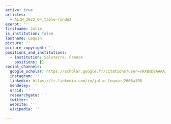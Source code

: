 ```yaml
---
active: true
articles:
  - ALIM_2022_04_table-ronde2
exerpt: ''
firstname: Julie
is_institution: false
lastname: Lequin
picture: ''
picture_copyright: ''
positions_and_institutions:
  - institution: Saluterre, France
    positions: []
social_channels:
  google_scholar: https://scholar.google.fr/citations?user=vAXBxD8AAAAJ&hl=fr
  instagram: ''
  linkedin: https://fr.linkedin.com/in/julie-lequin-2666a198
  mendeley: ''
  orcid: ''
  researchgate: ''
  twitter: ''
  website: ''
  wikipedia: ''

---
```

